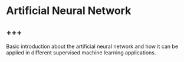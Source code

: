 # Artificial Neural Network

+++
---

Basic introduction about the artificial neural network and how it can be applied in different supervised machine learning applications.